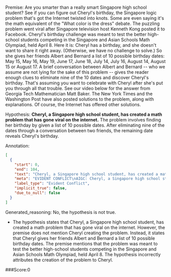 
Premise:
Are you smarter than a really smart Singapore high school student? See if you can figure out Cheryl's birthday, the Singapore logic problem that's got the Internet twisted into knots. Some are even saying it's the math equivalent of the "What color is the dress" debate. The puzzling problem went viral after Singapore television host Kenneth Kong posted it to Facebook. Cheryl's birthday challenge was meant to test the better high-school students competing in the Singapore and Asian Schools Math Olympiad, held April 8. Here it is: Cheryl has a birthday, and she doesn't want to share it right away. (Otherwise, we have no challenge to solve.) So she gives her friends Albert and Bernard a list of 10 possible birthday dates: May 15, May 16, May 19, June 17, June 18, July 14, July 16, August 14, August 15 or August 17. A brief conversation between Albert and Bernard -- who we assume are not lying for the sake of this problem -- gives the reader enough clues to eliminate nine of the 10 dates and discover Cheryl's birthday. That's assuming you want to celebrate with Cheryl after she's put you through all that trouble. See our video below for the answer from Georgia Tech Mathematician Matt Baker.  The New York Times and the Washington Post have also posted solutions to the problem, along with explanations. Of course, the Internet has offered other solutions.


Hypothesis:
**Cheryl, a Singapore high school student, has created a math problem that has gone viral on the internet.** The problem involves finding her birthday by given a list of 10 possible dates. After eliminating nine of the dates through a conversation between two friends, the remaining date reveals Cheryl's birthday.

Annotation:
```json
[
  {
    "start": 0,
    "end": 104,
    "text": "Cheryl, a Singapore high school student, has created a math problem that has gone viral on the internet.",
    "meta": "EVIDENT CONFLICT\nAIGC: Cheryl, a Singapore high school student, has created a math problem..\nOriginal: \u201cCheryl's birthday\u201d is the Singapore logic problem, not a literal highschool girl.",
    "label_type": "Evident Conflict",
    "implicit_true": false,
    "due_to_null": false
  }
]
```

Generated_reasoning:
No, the hypothesis is not true. 
- The hypothesis states that Cheryl, a Singapore high school student, has created a math problem that has gone viral on the internet. However, the premise does not mention Cheryl creating the problem. Instead, it states that Cheryl gives her friends Albert and Bernard a list of 10 possible birthday dates. The premise mentions that the problem was meant to test the better high-school students competing in the Singapore and Asian Schools Math Olympiad, held April 8. The hypothesis incorrectly attributes the creation of the problem to Cheryl.

###Score:0
